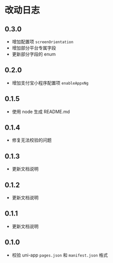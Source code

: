 # 改动日志

## 0.3.0

- 增加配置项 `screenOrientation`
- 增加部分平台专属字段
- 更新部分字段的 enum

## 0.2.0

- 增加支付宝小程序配置项 `enableAppxNg`

## 0.1.5

- 使用 node 生成 README.md

## 0.1.4

- 修复无法校验的问题

## 0.1.3

- 更新文档说明

## 0.1.2

- 更新文档说明

## 0.1.1

- 更新文档说明

## 0.1.0

- 校验 uni-app `pages.json` 和 `manifest.json` 格式

